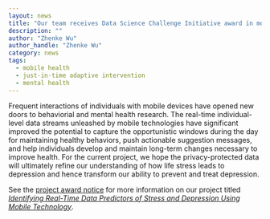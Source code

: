 ```yaml
---
layout: news
title: "Our team receives Data Science Challenge Initiative award in mobile health analytics"
description: ""
author: "Zhenke Wu"
author_handle: "Zhenke Wu"
category: news
tags: 
  - mobile health
  - just-in-time adaptive intervention
  - mental health
---
```


Frequent interactions of individuals with mobile devices have opened new doors to behaviorial and mental health research. The real-time individual-level data streams unleashed by mobile technologies have significant improved the potential to capture the opportunistic windows during the day for maintaining healthy behaviors, push actionable suggestion messages, and help individuals develop and maintain long-term changes necessary to improve health. For the current project, we hope the privacy-protected data will ultimately refine our understanding of how life stress leads to depression and hence transform our ability to prevent and treat depression. 

See the [project award notice](http://midas.umich.edu/research/health/depression/) for more information on our project titled [*Identifying Real-Time Data Predictors of Stress and Depression Using Mobile Technology*](http://midas.umich.edu/research/health/depression/).
